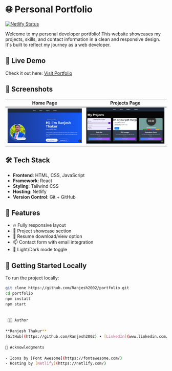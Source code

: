 # 🌐 Personal Portfolio

[![Netlify Status](https://api.netlify.com/api/v1/badges/47c97fb6-0616-415c-8f2f-a3b8d67f6c17/deploy-status)](https://app.netlify.com/projects/ranjeshportfolio/deploys)

Welcome to my personal developer portfolio! This website showcases my projects, skills, and contact information in a clean and responsive design. It's built to reflect my journey as a web developer.

## 🔗 Live Demo

Check it out here: [Visit Portfolio](https://ranjeshportfolio.netlify.app/)

## 📸 Screenshots

| Home Page | Projects Page |
|-----------|---------------|
| ![Home](screenshot/Screenshot%202025-05-29%20120146.png) | ![Projects](screenshot/Screenshot%202025-05-29%20120200.png) |

## 🛠️ Tech Stack

- **Frontend**: HTML, CSS, JavaScript  
- **Framework**: React   
- **Styling**: Tailwind CSS 
- **Hosting**: Netlify  
- **Version Control**: Git + GitHub

## 📁 Features

- 🔥 Fully responsive layout  
- 💼 Project showcase section  
- 📄 Resume download/view option  
- 📫 Contact form with email integration  
- 🌙 Light/Dark mode toggle 

## 🚀 Getting Started Locally

To run the project locally:

```bash
git clone https://github.com/Ranjesh2002/portfolio.git
cd portfolio
npm install
npm start


 🧑‍💻 Author

**Ranjesh Thakur**  
[GitHub](https://github.com/Ranjesh2002) • [LinkedIn](www.linkedin.com/in/ranjesh-sharma-190b75261)

🙏 Acknowledgments

- Icons by [Font Awesome](https://fontawesome.com/)
- Hosting by [Netlify](https://netlify.com/)

